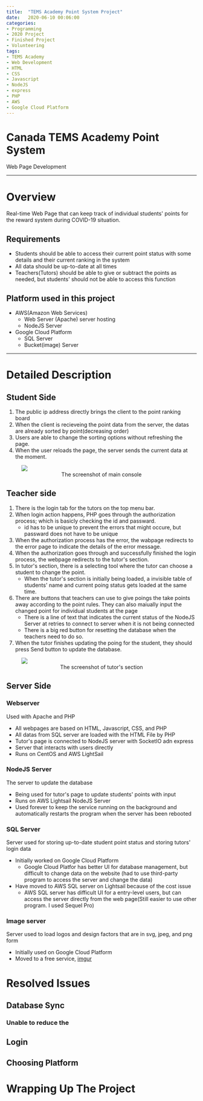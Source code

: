 ```yaml
---
title:  "TEMS Academy Point System Project"
date:   2020-06-10 00:06:00
categories:
- Programming
- 2020 Project
- Finished Project
- Volunteering
tags:
- TEMS Academy
- Web Development
- HTML
- CSS
- Javascript
- NodeJS
- express
- PHP
- AWS
- Google Cloud Platform
---
```


<h1>Canada TEMS Academy Point System</h1>
Web Page Development

<hr>

# Overview
Real-time Web Page that can keep track of individual students' points for the reward system during COVID-19 situation.

## Requirements
* Students should be able to access their current point status with some details and their current ranking in the system
* All data should be up-to-date at all times
* Teachers(Tutors) should be able to give or subtract the points as needed, but students' should not be able to access this function

## Platform used in this project
* AWS(Amazon Web Services)
    * Web Server (Apache) server hosting
    * NodeJS Server
* Google Cloud Platform
    * SQL Server
    * Bucket(image) Server

<hr>

# Detailed Description

## Student Side
1. The public ip address directly brings the client to the point ranking board
2. When the client is recieveing the point data from the server, the datas are already sorted by point(decreasing order)
3. Users are able to change the sorting options without refreshing the page.
4. When the user reloads the page, the server sends the current data at the moment.
<figure>
  <img src = "https://i.imgur.com/VGd1Q7Z.png"/>
  <figcaption><center>The screenshot of main console</center></figcaption>
</figure>


## Teacher side
1. There is the login tab for the tutors on the top menu bar.
2. When login action happens, PHP goes through the authorization process; which is basicly checking the id and passward.
    * id has to be unique to prevent the errors that might occure, but passward does not have to be unique
3. When the authorization process has the error, the wabpage redirects to the error page to indicate the details of the error message.
4. When the authorization goes through and successfully finished the login process, the webpage redirects to the tutor's section.
5. In tutor's section, there is a selecting tool where the tutor can choose a student to change the point.
    * When the tutor's section is initially being loaded, a invisible table of students' name and current poing status gets loaded at the same time.
6. There are buttons that teachers can use to give poings the take points away according to the point rules. They can also maiually input the changed point for individual students at the page
    * There is a line of text that indicates the current status of the NodeJS Server at retries to connect to server when it is not being connected
    * There is a big red button for resetting the database when the teachers need to do so.
7. When the tutor finishes updating the poing for the student, they should press Send button to update the database.
<figure>
  <img src = "https://i.imgur.com/qjmjo4h.png"/>
  <figcaption><center>The screenshot of tutor's section</center></figcaption>
</figure>

## Server Side
### Webserver
Used with Apache and PHP
* All webpages are based on HTML, Javascript, CSS, and PHP
* All datas from SQL server are loaded with the HTML File by PHP
* Tutor's page is connected to NodeJS server with SocketIO adn express
* Server that interacts with users directly
* Runs on CentOS and AWS LightSail

### NodeJS Server
The server to update the database
* Being used for tutor's page to update students' points with input
* Runs on AWS Lightsail NodeJS Server
* Used forever to keep the service running on the background and automatically restarts the program when the server has been rebooted

### SQL Server
Server used for storing up-to-date student point status and storing tutors' login data
* Initially worked on Google Cloud Platform
    - Google Cloud Platfor has better UI for database management, but difficult to change data on the website (had to use third-party program to access the server and change the data)
* Have moved to AWS SQL server on Lightsail because of the cost issue
    - AWS SQL server has difficult UI for a entry-level users, but can access the server directly from the web page(Still easier to use other program. I used Sequel Pro)

### Image server
Server used to load logos and design factors that are in svg, jpeg, and png form
* Initially used on Google Cloud Platform
* Moved to a free service, <a href="https://imgur.com">imgur</a>

# Resolved Issues
## Database Sync
### Unable to reduce the 
## Login
## Choosing Platform

# Wrapping Up The Project

